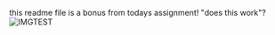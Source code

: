 this readme file is a bonus from todays assignment! "does this work"?
![IMGTEST](ilya-pavlov-OqtafYT5kTw-unsplash.jpg)
